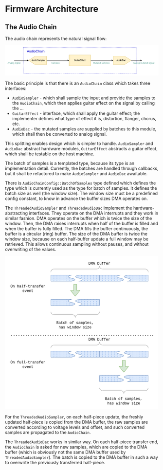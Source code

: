 # Firmware Architecture

## The Audio Chain

The audio chain represents the natural signal flow:

![AudioChain](diagrams/audio_chain.drawio.png)

The basic principle is that there is an `AudioChain` class which takes three interfaces:

* `AudioSampler` - which shall sample the input and provide the samples to the `AudioChain`, which then applies guitar 
effect on the signal by calling the ...
* `GuitarEffect` - interface, which shall apply the guitar effect; the implementer defines what type of effect it is,
distortion, flanger, chorus, etc.
* `AudioDac` - the mutated samples are supplied by batches to this module, which shall then be converted to analog
signal.

This splitting enables design which is simpler to handle. 
`AudioSampler` and `AudioDac` abstract hardware modules, `GuitarEffect` abstracts a guitar effect, which shall be 
testable on the host machine. 

The batch of samples is a templated type, because its type is an implementation detail. Currently, the batches are 
handled through callbacks, but it shall be refactored to make `AudioSampler` and `AudioDac` awaitable.

There is `AudioChainConfig::BatchOfSamples` type defined which defines the type which is currently used as the type
for batch of samples. It defines the batch size as well (the window size). The window size must be a predefined 
config constant, to know in advance the buffer sizes DMA operates on.

The `ThreadedAudioSampler` and `ThreadedAudioDac` implement the hardware-abstracting interfaces. They operate on the
DMA interrupts and they work in similar fashion. DMA operates on the buffer which is twice the size of the window.
Then, the DMA raises interrupts when half of the buffer is filled and when the buffer is fully filled. The DMA fills
the buffer continuously, the buffer is a circular (ring) buffer. The size of the DMA buffer is twice the window size, 
because on each half-buffer update a full window may be retrieved. This allows continuous sampling without pauses,
and without overwriting of the values.

![dma_operation](diagrams/dma_operation.drawio.png)

For the `ThreadedAudioSampler`, on each half-piece update, the freshly updated half-piece is copied from the
DMA buffer, the raw samples are converted according to voltage levels and offset, and such converted samples are 
propagated to the `AudioChain`.

The `ThreadedAudioDac` works in similar way. On each half-piece transfer end, the `AudioChain` is asked for new samples,
which are copied to the DMA buffer (which is obviously not the same DMA buffer used by `ThreadedAudioSampler`). The 
batch is copied to the DMA buffer in such a way to overwrite the previously transferred half-piece.

